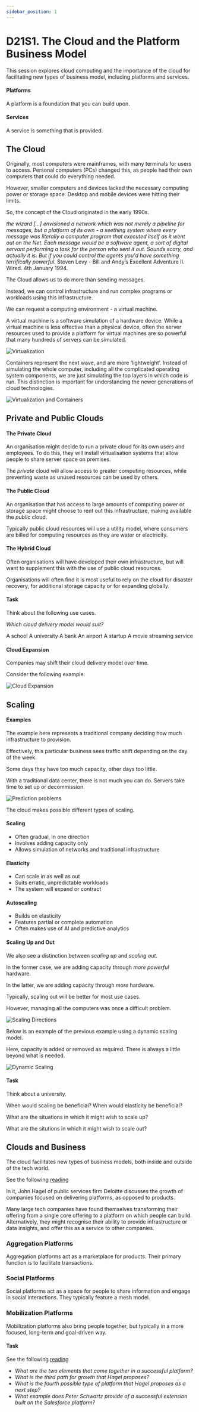 ```yaml
---
sidebar_position: 1
---
```


# D21S1. The Cloud and the Platform Business Model

This session explores cloud computing and the importance of the cloud for facilitating new types of business model, including platforms and services.

#### Platforms

A platform is a foundation that you can build upon.

#### Services

A service is something that is provided.

## The Cloud

Originally, most computers were mainframes, with many terminals for users to access. Personal computers (PCs) changed this, as people had their own computers that could do everything needed. 

However, smaller computers and devices lacked the necessary computing power or storage space. Desktop and mobile devices were hitting their limits.

So, the concept of the Cloud originated in the early 1990s.

*the wizard [...] envisioned a network which was not merely a pipeline for messages, but a platform of its own - a seething system where every message was literally a computer program that executed itself as it went out on the Net. Each message would be a software agent, a sort of digital servant performing a task for the person who sent it out. Sounds scary, and actually it is. But if you could control the agents you'd have something terrifically powerful.*
Steven Levy - Bill and Andy’s Excellent Adventure II. Wired. 4th January 1994.

The Cloud allows us to do more than sending messages.

Instead, we can control infrastructure and run complex programs or workloads using this infrastructure.

We can request a computing environment - a virtual machine.

A virtual machine is a software simulation of a hardware device. While a virtual machine is less effective than a physical device, often the server resources used to provide a platform for virtual machines are so powerful that many hundreds of servers can be simulated. 

<img
    src="/img/bus/virt.jpg"
    alt="Virtualization"
/>

Containers represent the next wave, and are more ‘lightweight’. Instead of simulating the whole computer, including all the complicated operating system components, we are just simulating the top layers in which code is run. This distinction is important for understanding the newer generations of cloud technologies.

<img
    src="/img/bus/virt_containers.jpg"
    alt="Virtualization and Containers"
/>

## Private and Public Clouds

#### The Private Cloud

An organisation might decide to run a private cloud for its own users and employees. To do this, they will install virtualisation systems that allow people to share server space on premises.

The *private* cloud will allow access to greater computing resources, while preventing waste as unused resources can be used by others. 

#### The Public Cloud

An organisation that has access to large amounts of computing power or storage space might choose to rent out this infrastructure, making available the *public* cloud.

Typically public cloud resources will use a utility model, where consumers are billed for computing resources as they are water or electricity.

#### The Hybrid Cloud

Often organisations will have developed their own infrastructure, but will want to supplement this with the use of public cloud resources.

Organisations will often find it is most useful to rely on the cloud for disaster recovery, for additional storage capacity or for expanding globally.

#### Task

Think about the following use cases.

*Which cloud delivery model would suit?*

A school
A university
A bank
An airport
A startup
A movie streaming service

#### Cloud Expansion

Companies may shift their cloud delivery model over time.

Consider the following example:

<img
    src="/img/bus/cloudexpansion.png"
    alt="Cloud Expansion"
/>


## Scaling

#### Examples

The example here represents a traditional company deciding how much infrastructure to provision.

Effectively, this particular business sees traffic shift depending on the day of the week.

Some days they have too much capacity, other days too little.
 
With a traditional data center, there is not much you can do. Servers take time to set up or decommission.

<img
    src="/img/bus/prob1.png"
    alt="Prediction problems"
/>

The cloud makes possible different types of scaling.

#### Scaling

- Often gradual, in one direction
- Involves adding capacity only
- Allows simulation of networks and traditional infrastructure

#### Elasticity

- Can scale in as well as out
- Suits erratic, unpredictable workloads
- The system will expand or contract

#### Autoscaling

- Builds on elasticity
- Features partial or complete automation
- Often makes use of AI and predictive analytics

#### Scaling Up and Out

We also see a distinction between *scaling up* and *scaling out*.

In the former case, we are adding capacity through *more powerful* hardware.

In the latter, we are adding capacity through *more* hardware.

Typically, scaling out will be better for most use cases. 

However, managing all the computers was once a difficult problem.

<img
    src="/img/bus/scaling_directions.png"
    alt="Scaling Directions"
/>

Below is an example of the previous example using a dynamic scaling model.

Here, capacity is added or removed as required. There is always a little beyond what is needed.

<img
    src="/img/bus/dynamicscaling.png"
    alt="Dynamic Scaling"
/>

#### Task

Think about a university. 

When would scaling be beneficial? When would elasticity be beneficial?

What are the situations in which it might wish to scale up?

What are the situtions in which it might wish to scale out?

## Clouds and Business

The cloud facilitates new types of business models, both inside and outside of the tech world.

See the following [reading](https://www2.deloitte.com/content/dam/Deloitte/za/Documents/strategy/za_The_power_of_platforms.pdf)

In it, John Hagel of public services firm Deloitte discusses the growth of companies focused on delivering platforms, as opposed to products.

Many large tech companies have found themselves transforming their offering from a single core offering to a platform on which people can build. Alternatively, they might recognise their ability to provide infrastructure or data insights, and offer this as a service to other companies.

### Aggregation Platforms

Aggregation platforms act as a marketplace for products. Their primary function is to facilitate transactions.

### Social Platforms

Social platforms act as a space for people to share information and engage in social interactions. They typically feature a mesh model.

### Mobilization Platforms

Mobilization platforms also bring people together, but typically in a more focused, long-term and goal-driven way.

#### Task

See the following [reading](https://www2.deloitte.com/content/dam/Deloitte/za/Documents/strategy/za_The_power_of_platforms.pdf)

- *What are the two elements that come together in a successful platform?*
- *What is the third path for growth that Hagel proposes?*
- *What is the fourth possible type of platform that Hagel proposes as a next step?*
- *What example does Peter Schwartz provide of a successful extension built on the Salesforce platform?*